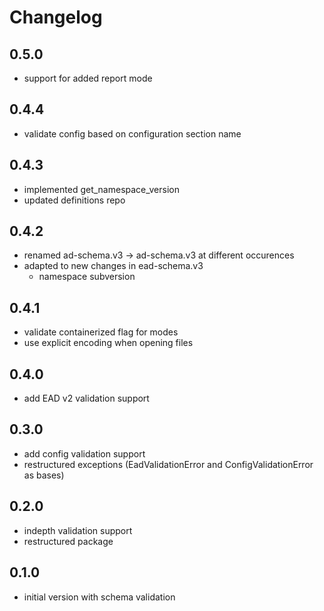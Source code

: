 # Changelog

## 0.5.0

* support for added report mode

## 0.4.4

* validate config based on configuration section name

## 0.4.3

* implemented get_namespace_version
* updated definitions repo

## 0.4.2

* renamed ad-schema.v3 -> ad-schema.v3 at different occurences
* adapted to new changes in ead-schema.v3
  * namespace subversion

## 0.4.1

* validate containerized flag for modes
* use explicit encoding when opening files

## 0.4.0

* add EAD v2 validation support

## 0.3.0

* add config validation support
* restructured exceptions (EadValidationError and ConfigValidationError as bases)

## 0.2.0

* indepth validation support
* restructured package

## 0.1.0

* initial version with schema validation

